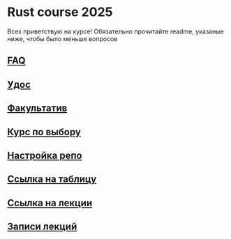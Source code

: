 # Rust course 2025
Всех приветствую на курсе! Обязательно прочитайте readme, указаные ниже, чтобы было меньше вопросов

## [FAQ](/docs/faq.md)
## [Удос](/docs/udos.md)
## [Факультатив](/docs/optional.md)
## [Курс по выбору](/docs/elective.md)
## [Настройка репо](/docs/homework_setup.md)
## [Ссылка на таблицу](https://docs.google.com/spreadsheets/d/1ED8KeWhKGCQc-XeSWjwIyxvVGLriv8BQ22cxpAg2RDo/edit?usp=sharing)
## [Ссылка на лекции](https://us06web.zoom.us/j/86229786849?pwd=uVByLfxYxS5r0ZpGTT37mPm6X2PnuE.1)
## [Записи лекций](/lectures/records/lecture_records.md)
